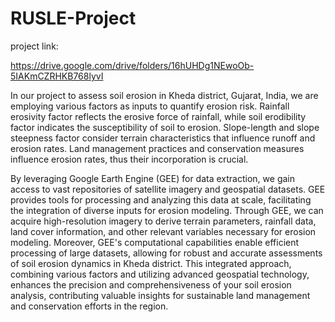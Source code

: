 # RUSLE-Project

project link: 

https://drive.google.com/drive/folders/16hUHDg1NEwoOb-5IAKmCZRHKB768lyvI

In our project to assess soil erosion in Kheda district, Gujarat, India, we are employing various factors as inputs to quantify erosion risk. Rainfall erosivity factor reflects the erosive force of rainfall, while soil erodibility factor indicates the susceptibility of soil to erosion. Slope-length and slope steepness factor consider terrain characteristics that influence runoff and erosion rates. Land management practices and conservation measures influence erosion rates, thus their incorporation is crucial.

By leveraging Google Earth Engine (GEE) for data extraction, we gain access to vast repositories of satellite imagery and geospatial datasets. GEE provides tools for processing and analyzing this data at scale, facilitating the integration of diverse inputs for erosion modeling. Through GEE, we can acquire high-resolution imagery to derive terrain parameters, rainfall data, land cover information, and other relevant variables necessary for erosion modeling. Moreover, GEE's computational capabilities enable efficient processing of large datasets, allowing for robust and accurate assessments of soil erosion dynamics in Kheda district. This integrated approach, combining various factors and utilizing advanced geospatial technology, enhances the precision and comprehensiveness of your soil erosion analysis, contributing valuable insights for sustainable land management and conservation efforts in the region.
